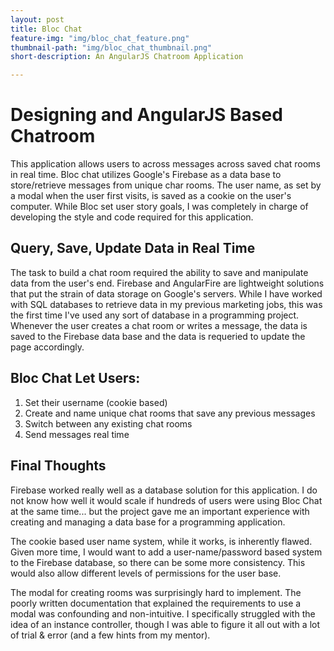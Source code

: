 ```yaml
---
layout: post
title: Bloc Chat
feature-img: "img/bloc_chat_feature.png"
thumbnail-path: "img/bloc_chat_thumbnail.png"
short-description: An AngularJS Chatroom Application

---
```

# Designing and AngularJS Based Chatroom

This application allows users to across messages across saved chat rooms in real time. Bloc chat utilizes Google's Firebase as a data base to store/retrieve messages from unique char rooms. The user name, as set by a modal when the user first visits, is saved as a cookie on the user's computer. While Bloc set user story goals, I was completely in charge of developing the style and code required for this application.


## Query, Save, Update Data in Real Time

The task to build a chat room required the ability to save and manipulate data from the user's end. Firebase and AngularFire are lightweight solutions that put the strain of data storage on Google's servers. While I have worked with SQL databases to retrieve data in my previous marketing jobs, this was the first time I've used any sort of database in a programming project. Whenever the user creates a chat room or writes a message, the data is saved to the Firebase data base and the data is requeried to update the page accordingly. 


## Bloc Chat Let Users:

1. Set their username (cookie based)
2. Create and name unique chat rooms that save any previous messages
3. Switch between any existing chat rooms
4. Send messages real time


## Final Thoughts

Firebase worked really well as a database solution for this application. I do not know how well it would scale if hundreds of users were using Bloc Chat at the same time... but the project gave me an important experience with creating and managing a data base for a programming application.

The cookie based user name system, while it works, is inherently flawed. Given more time, I would want to add a user-name/password based system to the Firebase database, so there can be some more consistency. This would also allow different levels of permissions for the user base. 

The modal for creating rooms was surprisingly hard to implement. The poorly written documentation that explained the requirements to use a modal was confounding and non-intuitive. I specifically struggled with the idea of an instance controller, though I was able to figure it all out with a lot of trial & error (and a few hints from my mentor).

